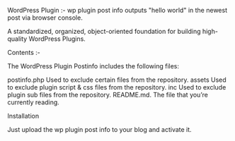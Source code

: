 WordPress Plugin :-
wp plugin post info outputs "hello world" in the newest post via browser console.

A standardized, organized, object-oriented foundation for building high-quality WordPress Plugins.

Contents :-

The WordPress Plugin Postinfo includes the following files:

postinfo.php Used to exclude certain files from the repository.
assets Used to exclude plugin script & css files from the repository.
inc Used to exclude plugin sub files from the repository.
README.md. The file that you’re currently reading.


Installation 

Just upload the wp plugin post info to your blog and activate it.
